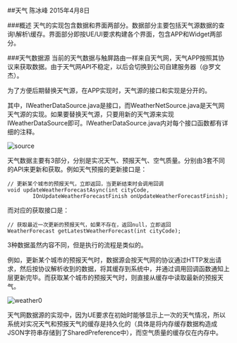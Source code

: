 ##天气
陈冰峰 2015年4月8日

###概述
天气的实现包含数据和界面两部分。数据部分主要包括天气源数据的查询\解析\缓存。界面部分即按UE/UI要求构建各个界面，包含APP和Widget两部分。

###天气数据源
当前的天气数据与触屏路由一样来自天气网，天气APP按照其协议来获取数据。由于天气网API不稳定，以后会切换到公司自建服务器（@罗文杰）。

为了方便后期替换天气源，在APP实现时，天气源的接口和实现是分开的。

其中，IWeatherDataSource.java是接口，而WeatherNetSource.java是天气网天气源的实现。如果要替换天气源，只要用新的天气源来实现IWeatherDataSource即可。IWeatherDataSource.java内对每个接口函数都有详细的注释。

![source](./1.jpg)

天气数据主要有3部分，分别是实况天气、预报天气、空气质量。分别由3套不同的API来更新和获取。例如天气预报的更新接口是：

	// 更新某个城市的预报天气，立即返回，当更新结束时会调用回调
    void updateWeatherForecastAsync(int cityCode,
            IOnUpdateWeatherForecastFinish onUpdateWeatherForecastFinish);

而对应的获取接口是：

    // 获取最近一次更新的预报天气，如果不存在，返回null，立即返回
    WeatherForecast getLatestWeatherForecast(int cityCode);

3种数据虽然内容不同，但是执行的流程是类似的。

例如，更新某个城市的预报天气时，数据源会按天气网的协议通过HTTP发出请求，然后按协议解析收到的数据，将其缓存到系统中，并通过调用回调函数通知上层更新完毕。而获取某个城市的预报天气时，则直接从缓存中读取最新的预报天气。

![weather0](./weather0.svg)

天气网数据源的实现中，因为UE要求在初始时能够显示上一次的天气情况，所以系统对实况天气和预报天气的缓存是持久化的（具体是将内存缓存数据构造成JSON字符串存储到了SharedPreference中），而空气质量的缓存仅在内存中。